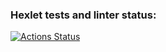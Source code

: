 ### Hexlet tests and linter status:
[![Actions Status](https://github.com/dijinx/java-project-lvl1/workflows/hexlet-check/badge.svg)](https://github.com/dijinx/java-project-lvl1/actions)